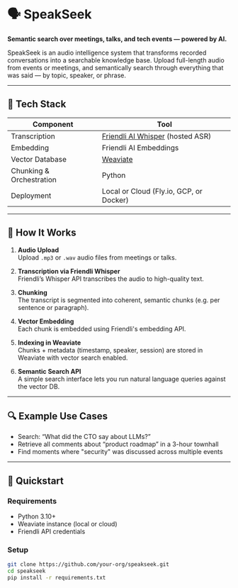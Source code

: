 # 🗣️ SpeakSeek

**Semantic search over meetings, talks, and tech events — powered by AI.**

SpeakSeek is an audio intelligence system that transforms recorded conversations into a searchable knowledge base. Upload full-length audio from events or meetings, and semantically search through everything that was said — by topic, speaker, or phrase.

---

## 🔧 Tech Stack

| Component | Tool |
|-----------|------|
| Transcription | [Friendli AI Whisper](https://friendli.ai/) (hosted ASR) |
| Embedding | Friendli AI Embeddings |
| Vector Database | [Weaviate](https://weaviate.io/) |
| Chunking & Orchestration | Python |
| Deployment | Local or Cloud (Fly.io, GCP, or Docker)

---

## 🧠 How It Works

1. **Audio Upload**  
   Upload `.mp3` or `.wav` audio files from meetings or talks.

2. **Transcription via Friendli Whisper**  
   Friendli’s Whisper API transcribes the audio to high-quality text.

3. **Chunking**  
   The transcript is segmented into coherent, semantic chunks (e.g. per sentence or paragraph).

4. **Vector Embedding**  
   Each chunk is embedded using Friendli's embedding API.

5. **Indexing in Weaviate**  
   Chunks + metadata (timestamp, speaker, session) are stored in Weaviate with vector search enabled.

6. **Semantic Search API**  
   A simple search interface lets you run natural language queries against the vector DB.

---

## 🔍 Example Use Cases

- Search: “What did the CTO say about LLMs?”
- Retrieve all comments about “product roadmap” in a 3-hour townhall
- Find moments where "security" was discussed across multiple events

---

## 🚀 Quickstart

### Requirements

- Python 3.10+
- Weaviate instance (local or cloud)
- Friendli API credentials

### Setup

```bash
git clone https://github.com/your-org/speakseek.git
cd speakseek
pip install -r requirements.txt
